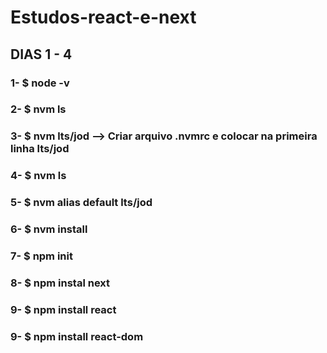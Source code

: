 # Estudos-react-e-next

## DIAS 1 - 4

### 1- $ node -v
### 2- $ nvm ls 
### 3- $ nvm lts/jod  --> Criar arquivo .nvmrc e colocar na primeira linha lts/jod
### 4- $ nvm ls 
### 5- $ nvm alias default lts/jod
### 6- $ nvm install
### 7- $ npm init
### 8- $ npm instal next
### 9- $ npm install react 
### 9- $ npm install react-dom
